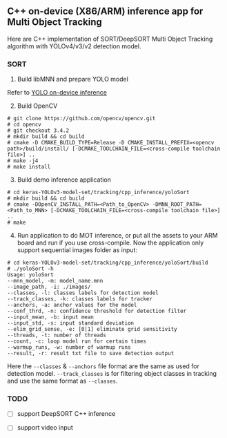 ## C++ on-device (X86/ARM) inference app for Multi Object Tracking

Here are C++ implementation of SORT/DeepSORT Multi Object Tracking algorithm with YOLOv4/v3/v2 detection model.


### SORT

1. Build libMNN and prepare YOLO model

Refer to [YOLO on-device inference](https://github.com/david8862/keras-YOLOv3-model-set/blob/master/inference/README.md)


2. Build OpenCV
```
# git clone https://github.com/opencv/opencv.git
# cd opencv
# git checkout 3.4.2
# mkdir build && cd build
# cmake -D CMAKE_BUILD_TYPE=Release -D CMAKE_INSTALL_PREFIX=<opencv path>/build/install/ [-DCMAKE_TOOLCHAIN_FILE=<cross-compile toolchain file>] ..
# make -j4
# make install
```

3. Build demo inference application
```
# cd keras-YOLOv3-model-set/tracking/cpp_inference/yoloSort
# mkdir build && cd build
# cmake -DOpenCV_INSTALL_PATH=<Path_to_OpenCV> -DMNN_ROOT_PATH=<Path_to_MNN> [-DCMAKE_TOOLCHAIN_FILE=<cross-compile toolchain file>] ..
# make
```

4. Run application to do MOT inference, or put all the assets to your ARM board and run if you use cross-compile. Now the application only support sequential images folder as input:
```
# cd keras-YOLOv3-model-set/tracking/cpp_inference/yoloSort/build
# ./yoloSort -h
Usage: yoloSort
--mnn_model, -m: model_name.mnn
--image_path, -i: ./images/
--classes, -l: classes labels for detection model
--track_classes, -k: classes labels for tracker
--anchors, -a: anchor values for the model
--conf_thrd, -n: confidence threshold for detection filter
--input_mean, -b: input mean
--input_std, -s: input standard deviation
--elim_grid_sense, -e: [0|1] eliminate grid sensitivity
--threads, -t: number of threads
--count, -c: loop model run for certain times
--warmup_runs, -w: number of warmup runs
--result, -r: result txt file to save detection output
```
Here the `--classes` & `--anchors` file format are the same as used for detection model. `--track_classes` is for filtering object classes in tracking and use the same format as `--classes`.


### TODO
- [ ] support DeepSORT C++ inference
- [ ] support video input

